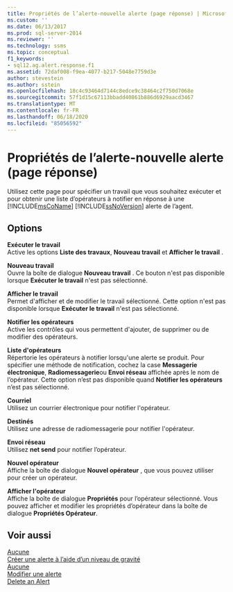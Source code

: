 ```yaml
---
title: Propriétés de l’alerte-nouvelle alerte (page réponse) | Microsoft Docs
ms.custom: ''
ms.date: 06/13/2017
ms.prod: sql-server-2014
ms.reviewer: ''
ms.technology: ssms
ms.topic: conceptual
f1_keywords:
- sql12.ag.alert.response.f1
ms.assetid: 72daf008-f9ea-4077-b217-5048e7759d3e
author: stevestein
ms.author: sstein
ms.openlocfilehash: 18c4c93464d7144c8edce9c38464c2f750d7068e
ms.sourcegitcommit: 57f1d15c67113bbadd40861b886d6929aacd3467
ms.translationtype: MT
ms.contentlocale: fr-FR
ms.lasthandoff: 06/18/2020
ms.locfileid: "85056592"
---
```

# <a name="alert-properties-new-alert-response-page"></a>Propriétés de l’alerte-nouvelle alerte (page réponse)
  Utilisez cette page pour spécifier un travail que vous souhaitez exécuter et pour obtenir une liste d’opérateurs à notifier en réponse à une [!INCLUDE[msCoName](../../includes/msconame-md.md)] [!INCLUDE[ssNoVersion](../../includes/ssnoversion-md.md)] alerte de l’agent.  
  
## <a name="options"></a>Options  
 **Exécuter le travail**  
 Active les options **Liste des travaux**, **Nouveau travail** et **Afficher le travail** .  
  
 **Nouveau travail**  
 Ouvre la boîte de dialogue **Nouveau travail** . Ce bouton n'est pas disponible lorsque **Exécuter le travail** n'est pas sélectionné.  
  
 **Afficher le travail**  
 Permet d'afficher et de modifier le travail sélectionné. Cette option n'est pas disponible lorsque **Exécuter le travail** n'est pas sélectionné.  
  
 **Notifier les opérateurs**  
 Active les contrôles qui vous permettent d'ajouter, de supprimer ou de modifier des opérateurs.  
  
 **Liste d'opérateurs**  
 Répertorie les opérateurs à notifier lorsqu'une alerte se produit. Pour spécifier une méthode de notification, cochez la case **Messagerie électronique**, **Radiomessagerie**ou **Envoi réseau** affichée après le nom de l’opérateur. Cette option n’est pas disponible quand **Notifier les opérateurs** n’est pas sélectionné.  
  
 **Courriel**  
 Utilisez un courrier électronique pour notifier l'opérateur.  
  
 **Destinés**  
 Utilisez une adresse de radiomessagerie pour notifier l'opérateur.  
  
 **Envoi réseau**  
 Utilisez **net send** pour notifier l’opérateur.  
  
 **Nouvel opérateur**  
 Affiche la boîte de dialogue **Nouvel opérateur** , que vous pouvez utiliser pour créer un opérateur.  
  
 **Afficher l'opérateur**  
 Affiche la boîte de dialogue **Propriétés** pour l’opérateur sélectionné. Vous pouvez afficher et modifier les propriétés d’opérateur dans la boîte de dialogue **Propriétés Opérateur**.  
  
## <a name="see-also"></a>Voir aussi  
 [Aucune](alerts.md)   
 [Créer une alerte à l’aide d’un niveau de gravité](create-an-alert-using-severity-level.md)   
 [Aucune](alerts.md)   
 [Modifier une alerte](edit-an-alert.md)   
 [Delete an Alert](delete-an-alert.md)  
  
  
